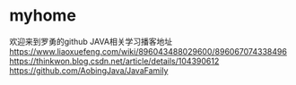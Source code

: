 # myhome
欢迎来到罗勇的github
JAVA相关学习播客地址
https://www.liaoxuefeng.com/wiki/896043488029600/896067074338496
https://thinkwon.blog.csdn.net/article/details/104390612
https://github.com/AobingJava/JavaFamily
